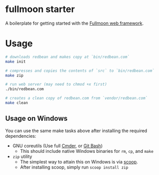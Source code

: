 # fullmoon starter

A boilerplate for getting started with the [Fullmoon web framework](https://github.com/pkulchenko/fullmoon).

# Usage

```bash
# downloads redbean and makes copy at `bin/redbean.com`
make init

# compresses and copies the contents of `src` to `bin/redbean.com`
make zip

# run web server (may need to chmod +x first)
./bin/redbean.com

# creates a clean copy of redbean.com from `vendor/redbean.com`
make clean
```

## Usage on Windows

You can use the same make tasks above after installing the required dependencies:

* GNU coreutils (Use full [Cmder](https://cmder.net/), or [Git Bash](https://gitforwindows.org/))
    * This should include native Windows binaries for `rm`, `cp`, and `make`
* `zip` utility
    * The simplest way to attain this on Windows is via [scoop](https://scoop.sh/).
    * After installing scoop, simply run `scoop install zip`